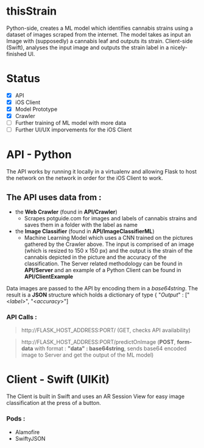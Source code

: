 # thisStrain
Python-side, creates a ML model which identifies cannabis strains using a dataset of images scraped from the internet. The model takes as input an Image with (supposedly) a cannabis leaf and outputs its strain. Client-side (Swift), analyses the input image and outputs the strain label in a nicely-finished UI.

# Status
- [x] API
- [x] iOS Client
- [x] Model Prototype
- [x] Crawler
- [ ] Further training of ML model with more data
- [ ] Further UI/UX imporvements for the iOS Client

# API - Python
The API works by running it locally in a virtualenv and allowing Flask to host the network on the network in order for the iOS Client to work.

## The API uses data from :
- the **Web Crawler** (found in **API/Crawler**)
    - Scrapes potguide.com for images and labels of cannabis strains and saves them in a folder with the label as name
- the **Image Classifier** (found in **API/ImageClassifierML**)
    - Machine Learning Model which uses a CNN trained on the pictures gathered by the Crawler above. The input is comprised of an image (which is resized to 150 x 150 px) and the output is the strain of the cannabis depicted in the picture and the accuracy of the classification.
The Server related methodology can be found in **API/Server** and an example of a Python Client can be found in **API/ClientExample**

Data images are passed to the API by encoding them in a *base64string*. The result is a **JSON** structure which holds a dictionary of type { "*Output*" : ["<*label*>", "<*accuracy*>"]

### API Calls :
> http://FLASK_HOST_ADDRESS:PORT/ (GET, checks API availability)

> http://FLASK_HOST_ADDRESS:PORT/predictOnImage (**POST**, **form-data** with format : **"data" : base64string**, sends base64 encoded image to Server and get the output of the ML model)

# Client - Swift (UIKit)
The Client is built in Swift and uses an AR Session View for easy image classification at the press of a button.

### Pods :
- Alamofire
- SwiftyJSON
